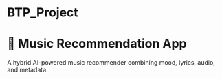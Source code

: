 # BTP_Project
# 🎵 Music Recommendation App

A hybrid AI-powered music recommender combining mood, lyrics, audio, and metadata.